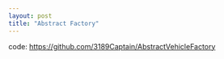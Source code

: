 ```yaml
---
layout: post
title: "Abstract Factory"
---
```


code: https://github.com/3189Captain/AbstractVehicleFactory